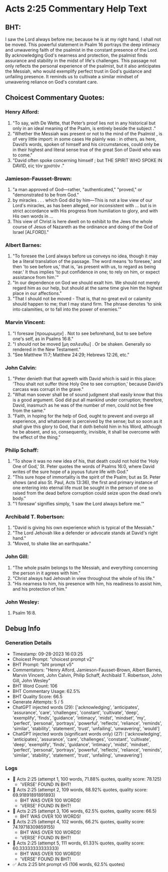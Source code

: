 # Acts 2:25 Commentary Help Text

## BHT:
I saw the Lord always before me; because he is at my right hand, I shall not be moved. This powerful statement in Psalm 16 portrays the deep intimacy and unwavering faith of the psalmist in the constant presence of the Lord. By acknowledging God's nearness and protection, the psalmist finds assurance and stability in the midst of life's challenges. This passage not only reflects the personal experience of the psalmist, but it also anticipates the Messiah, who would exemplify perfect trust in God's guidance and unfailing presence. It reminds us to cultivate a similar mindset of unwavering reliance on God's constant care.

## Choicest Commentary Quotes:
### Henry Alford:
1. "To say, with De Wette, that Peter’s proof lies not in any historical but only in an  ideal meaning of the Psalm, is  entirely beside the subject ."
2. "Whether the Messiah was  present or not to the mind of the Psalmist , is of very little import: in some cases He plainly  was : in others, as here, David’s words, spoken of himself and his circumstances, could only be in their highest and literal sense true of the  great Son of David who was to come."
3. "David often spoke  concerning himself ; but THE SPIRIT WHO SPOKE IN DAVID,  εἰς τὸν χριστόν ."

### Jamieson-Fausset-Brown:
1. "a man approved of God—rather,
	"authenticated," "proved," or "demonstrated
	to be from God."
2. by miracles . . . which God
	did by him—This is not a low view of our Lord's miracles, as
	has been alleged, nor inconsistent with … but is in strict accordance with His progress from
	humiliation to glory, and with His own words in … 
3. This view of Christ is here dwelt on to exhibit to the Jews
	the whole course of Jesus of Nazareth as the ordinance and doing of
	the God of Israel [ALFORD]."

### Albert Barnes:
1. "To foresee the Lord always before us conveys no idea, though it may be a literal translation of the passage. The word means 'to foresee,' and then 'to see before us,' that is, 'as present with us, to regard as being near.' It thus implies 'to put confidence in one; to rely on him, or expect assistance from him.'" 
2. "In our dependence on God we should exalt him. We should not merely regard him as our help, but should at the same time give him the highest place in our affections."
3. "That I should not be moved - That is, that no great evil or calamity should happen to me; that I may stand firm. The phrase denotes 'to sink into calamities, or to fall into the power of enemies.'"

### Marvin Vincent:
1. "I foresaw [προωρωμην] . Not to see beforehand, but to see before one's self, as in Psalms 16:8." 
2. "I should not be moved [μη σαλευθω] . Or be shaken. Generally so rendered in the New Testament."
3. "See Matthew 11:7; Matthew 24:29; Hebrews 12:26, etc."

### John Calvin:
1. "Peter denieth that that agreeth with David which is said in this place: 'Thou shalt not suffer thine Holy One to see corruption,' because David’s carcass was corrupt in the grave."
2. "What man soever shall be of sound judgment shall easily know that this is a good argument. God did put all mankind under corruption; therefore, David, inasmuch as he was of the number of men, could not be free from the same."
3. "Faith, in hoping for the help of God, ought to prevent and overgo all experience, and whatsoever is perceived by the sense; but so soon as it shall give this glory to God, that it doth behold him in his Word, although he be absent, and so, consequently, invisible, it shall be overcome with the effect of the thing."

### Philip Schaff:
1. "To show it was no new idea of his, that death could not hold the ‘Holy One of God,’ St. Peter quotes the words of Psalms 16:0, where David writes of the sure hope of a joyous future life with God."
2. "This sure hope of immortality is the spirit of the Psalm; but as St. Peter shows (and also St. Paul, Acts 13:36), the first and primary instance of one entering into eternal life must be sought in the person of one so raised from the dead before corruption could seize upon the dead one’s body."
3. "‘I foresaw’ signifies simply, ‘I saw the Lord always before me.’"

### Archibald T. Robertson:
1. "David is giving his own experience which is typical of the Messiah."
2. "The Lord Jehovah like a defender or advocate stands at David's right hand."
3. "Moved, to shake like an earthquake."

### John Gill:
1. "The whole psalm belongs to the Messiah, and everything concerning the person in it agrees with him."
2. "Christ always had Jehovah in view throughout the whole of his life."
3. "His nearness to him, his presence with him, his readiness to assist him, and his protection of him."

### John Wesley:
1.  Psalm 16:8.


## Debug Info
### Generation Details
- Timestamp: 09-28-2023 16:03:25
- Choicest Prompt: "choicest prompt v2"
- BHT Prompt: "bht prompt v5"
- Commentators: "Henry Alford, Jamieson-Fausset-Brown, Albert Barnes, Marvin Vincent, John Calvin, Philip Schaff, Archibald T. Robertson, John Gill, John Wesley"
- BHT Word Count: 106
- BHT Commentary Usage: 62.5%
- BHT Quality Score: 66.5
- Generate Attempts: 5 / 5
- ChatGPT injected words (29):
	['acknowledging', 'anticipates', 'assurance', 'care', 'challenges', 'constant', 'cultivate', 'deep', 'exemplify', 'finds', 'guidance', 'intimacy', 'midst', 'mindset', 'my', 'perfect', 'personal', 'portrays', 'powerful', 'reflects', 'reliance', 'reminds', 'similar', 'stability', 'statement', 'trust', 'unfailing', 'unwavering', 'would']
- ChatGPT injected words (significant words only) (27):
	['acknowledging', 'anticipates', 'assurance', 'care', 'challenges', 'constant', 'cultivate', 'deep', 'exemplify', 'finds', 'guidance', 'intimacy', 'midst', 'mindset', 'perfect', 'personal', 'portrays', 'powerful', 'reflects', 'reliance', 'reminds', 'similar', 'stability', 'statement', 'trust', 'unfailing', 'unwavering']

### Logs
- 🔄 Acts 2:25 (attempt 1, 100 words, 71.88% quotes, quality score: 78.125) 
	- 'VERSE' FOUND IN BHT!
- 🔄 Acts 2:25 (attempt 2, 109 words, 68.92% quotes, quality score: 69.91891891891893) 
	- BHT WAS OVER 100 WORDS! 
	- 'VERSE' FOUND IN BHT!
- 🔄 Acts 2:25 (attempt 3, 106 words, 62.5% quotes, quality score: 66.5) 
	- BHT WAS OVER 100 WORDS!
- 🔄 Acts 2:25 (attempt 4, 102 words, 66.2% quotes, quality score: 74.19718309859155) 
	- BHT WAS OVER 100 WORDS! 
	- 'VERSE' FOUND IN BHT!
- 🔄 Acts 2:25 (attempt 5, 111 words, 61.33% quotes, quality score: 60.33333333333333) 
	- BHT WAS OVER 100 WORDS! 
	- 'VERSE' FOUND IN BHT!
- ✅ Acts 2:25 bht prompt v5 (106 words, 62.5% quotes)